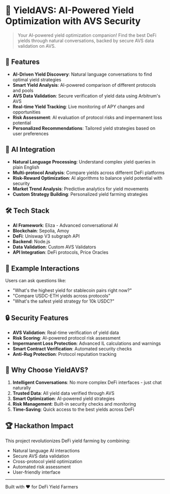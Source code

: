 # 🚀 YieldAVS: AI-Powered Yield Optimization with AVS Security
> Your AI-powered yield optimization companion! Find the best DeFi yields through natural conversations, backed by secure AVS data validation on AVS.

## 🌟 Features

- **AI-Driven Yield Discovery**: Natural language conversations to find optimal yield strategies
- **Smart Yield Analysis**: AI-powered comparison of different protocols and pools
- **AVS Data Validation**: Secure verification of yield data using Arbitrum's AVS
- **Real-time Yield Tracking**: Live monitoring of APY changes and opportunities
- **Risk Assessment**: AI evaluation of protocol risks and impermanent loss potential
- **Personalized Recommendations**: Tailored yield strategies based on user preferences

## 🤖 AI Integration

- **Natural Language Processing**: Understand complex yield queries in plain English
- **Multi-protocol Analysis**: Compare yields across different DeFi platforms
- **Risk-Reward Optimization**: AI algorithms to balance yield potential with security
- **Market Trend Analysis**: Predictive analytics for yield movements
- **Custom Strategy Building**: Personalized yield farming strategies

## 🛠️ Tech Stack

- **AI Framework**: Eliza - Advanced conversational AI
- **Blockchain**: Sepolia, Amoy
- **DeFi**: Uniswap V3 subgraph API
- **Backend**: Node.js
- **Data Validation**: Custom AVS Validators
- **API Integration**: DeFi protocols, Price Oracles

## 💬 Example Interactions

Users can ask questions like:
- "What's the highest yield for stablecoin pairs right now?"
- "Compare USDC-ETH yields across protocols"
- "What's the safest yield strategy for 10k USDC?"

## 🔒 Security Features

- **AVS Validation**: Real-time verification of yield data
- **Risk Scoring**: AI-powered protocol risk assessment
- **Impermanent Loss Protection**: Advanced IL calculations and warnings
- **Smart Contract Verification**: Automated security checks
- **Anti-Rug Protection**: Protocol reputation tracking

## 🤝 Why Choose YieldAVS?

1. **Intelligent Conversations**: No more complex DeFi interfaces - just chat naturally
2. **Trusted Data**: All yield data verified through AVS
3. **Smart Optimization**: AI-powered yield strategies
4. **Risk Management**: Built-in security checks and monitoring
5. **Time-Saving**: Quick access to the best yields across DeFi

## 🏆 Hackathon Impact

This project revolutionizes DeFi yield farming by combining:
- Natural language AI interactions
- Secure AVS data validation
- Cross-protocol yield optimization
- Automated risk assessment
- User-friendly interface

---
Built with ❤️ for DeFi Yield Farmers